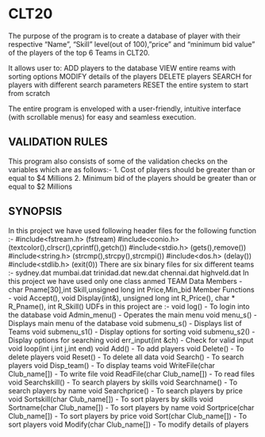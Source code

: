 # CLT20
The purpose of the program is to create a database of player with their respective “Name”, “Skill” level(out of 100),”price” and
“minimum bid value” of the players of the top  6 Teams in CLT20.

It allows user to:
	ADD players to the database 
	VIEW entire reams with sorting options 
	MODIFY details of the players
	DELETE players
	SEARCH for players with different search parameters 
	RESET the entire system to start from scratch

The entire program is enveloped with a user-friendly, intuitive interface (with scrollable menus) for easy and seamless execution.

## VALIDATION RULES
This program also consists of some of the validation checks on the variables which are as follows:-
	1. Cost of players should be greater than or equal to $4 Millions
	2. Minimum bid of the players should be greater than or equal to $2 Millions 

## SYNOPSIS

In this project we have used following header files for the following function :-
#include<fstream.h>  (fstream)
#include<conio.h>  (textcolor(),clrscr(),cprintf(),getch())
#include<stdio.h>  (gets(),remove())
#include<string.h>  (strcmp(),strcpy(),strcmpi())
#include<dos.h>  (delay())
#include<stdlib.h>  (exit(0))
There are six binary files for six different teams :-
	sydney.dat
	mumbai.dat
	trinidad.dat
	new.dat
	chennai.dat
	highveld.dat
In this project we have used only one class anmed TEAM
Data Members - char Pname[30],int Skill,unsigned long int Price,Min_bid
Member Functions - void Accept(), void Display(int&), unsigned long int R_Price(), char * R_Pname(), int R_Skill()
UDFs in this project are :-
void log() - To login into the database
void Admin_menu() - Operates the main menu
void menu_s() - Displays main menu of the database
void submenu_s() - Displays list of Teams
void submenu_s1() - Display options for sorting 
void submenu_s2() - Display options for searching
void err_input(int &ch) - Check for valid input
void loop(int i,int j,int end)
void Add() - To add players
void Delete() - To delete players
void Reset() - To delete all data
void Search() - To search players
void Disp_team() - To display teams
void WriteFile(char Club_name[]) - To write file
void ReadFile(char Club_name[]) - To read files
void Searchskill() - To search players by skills
void Searchname() - To search players by name 
void Searchprice() - To search players by price
void Sortskill(char Club_name[]) - To sort players by skills
void Sortname(char Club_name[]) - To sort players by name
void Sortprice(char Club_name[]) - To sort players by price
void Sort(char Club_name[]) - To sort players
void Modify(char Club_name[]) - To modify details of players

